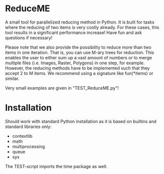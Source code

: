 # ReduceME
A small tool for parallelized reducing method in Python. It is built for tasks where the reducing of two items is very costly already. For these cases, this tool results in a significant performance increase! Have fun and ask questions if necessary!

Please note that we also provide the possibility to reduce more than two items in one iteration. That is, you can use M-ary trees for reduction. This enables the user to either sum up a vast amount of numbers or to merge multiple files (i.e. Images, Raster, Polygons) in one step, for example. However, the reducing methods have to be implemented such that they accept 2 to M items. We recommend using a signature like fun(*items) or similar.

Very small examples are given in "TEST_ReduceME.py"!

# Installation
Should work with standard Python installation as it is based on builtins and standard libraries only:
- contextlib
- math
- multiprocessing
- queue
- sys

The TEST-script imports the time package as well.